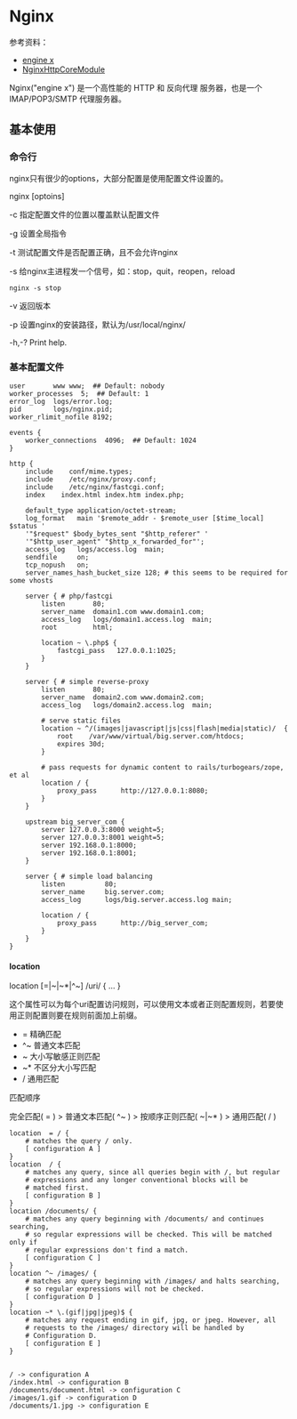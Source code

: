 # Nginx

参考资料：

* [engine x](http://wiki.nginx.org/FullExample)
* [NginxHttpCoreModule](http://wiki.nginx.org/NginxHttpCoreModule)

Nginx("engine x") 是一个高性能的 HTTP 和 反向代理 服务器，也是一个 IMAP/POP3/SMTP 代理服务器。

## 基本使用

### 命令行

nginx只有很少的options，大部分配置是使用配置文件设置的。

nginx [optoins]

-c 指定配置文件的位置以覆盖默认配置文件

-g 设置全局指令

-t 测试配置文件是否配置正确，且不会允许nginx

-s 给nginx主进程发一个信号，如：stop，quit，reopen，reload

	nginx -s stop

-v 返回版本

-p 设置nginx的安装路径，默认为/usr/local/nginx/

-h,-? Print help.

### 基本配置文件

	user       www www;  ## Default: nobody
	worker_processes  5;  ## Default: 1
	error_log  logs/error.log;
	pid        logs/nginx.pid;
	worker_rlimit_nofile 8192;
	
	events {
		worker_connections  4096;  ## Default: 1024
	}
	
	http {
		include    conf/mime.types;
		include    /etc/nginx/proxy.conf;
		include    /etc/nginx/fastcgi.conf;
		index    index.html index.htm index.php;
		
		default_type application/octet-stream;
		log_format   main '$remote_addr - $remote_user [$time_local]  $status '
		'"$request" $body_bytes_sent "$http_referer" '
		'"$http_user_agent" "$http_x_forwarded_for"';
		access_log   logs/access.log  main;
		sendfile     on;
		tcp_nopush   on;
		server_names_hash_bucket_size 128; # this seems to be required for some vhosts
		
		server { # php/fastcgi
			listen       80;
			server_name  domain1.com www.domain1.com;
			access_log   logs/domain1.access.log  main;
			root         html;
			
			location ~ \.php$ {
				fastcgi_pass   127.0.0.1:1025;
			}
		}
		
		server { # simple reverse-proxy
			listen       80;
			server_name  domain2.com www.domain2.com;
			access_log   logs/domain2.access.log  main;
		
			# serve static files
			location ~ ^/(images|javascript|js|css|flash|media|static)/  {
				root    /var/www/virtual/big.server.com/htdocs;
				expires 30d;
			}
		
			# pass requests for dynamic content to rails/turbogears/zope, et al
			location / {
				proxy_pass      http://127.0.0.1:8080;
			}
		}
		
		upstream big_server_com {
			server 127.0.0.3:8000 weight=5;
			server 127.0.0.3:8001 weight=5;
			server 192.168.0.1:8000;
			server 192.168.0.1:8001;
		}
		
		server { # simple load balancing
			listen          80;
			server_name     big.server.com;
			access_log      logs/big.server.access.log main;
		
			location / {
				proxy_pass      http://big_server_com;
			}
		}
	}

#### location 

location [=|~|~*|^~] /uri/ { … }

这个属性可以为每个uri配置访问规则，可以使用文本或者正则配置规则，若要使用正则配置则要在规则前面加上前缀。

* = 精确匹配
* ^~ 普通文本匹配
* ~ 大小写敏感正则匹配
* ~* 不区分大小写匹配
* / 通用匹配

匹配顺序

完全匹配( = ) > 普通文本匹配( ^~ ) > 按顺序正则匹配( ~|~* ) > 通用匹配( / )

	location  = / {
		# matches the query / only.
		[ configuration A ] 
	}
	location  / {
		# matches any query, since all queries begin with /, but regular
		# expressions and any longer conventional blocks will be
		# matched first.
		[ configuration B ] 
	}
	location /documents/ {
		# matches any query beginning with /documents/ and continues searching,
		# so regular expressions will be checked. This will be matched only if
		# regular expressions don't find a match.
		[ configuration C ] 
	}
	location ^~ /images/ {
		# matches any query beginning with /images/ and halts searching,
		# so regular expressions will not be checked.
		[ configuration D ] 
	}
	location ~* \.(gif|jpg|jpeg)$ {
		# matches any request ending in gif, jpg, or jpeg. However, all
		# requests to the /images/ directory will be handled by
		# Configuration D.   
		[ configuration E ] 
	}

	
	/ -> configuration A
	/index.html -> configuration B
	/documents/document.html -> configuration C
	/images/1.gif -> configuration D
	/documents/1.jpg -> configuration E